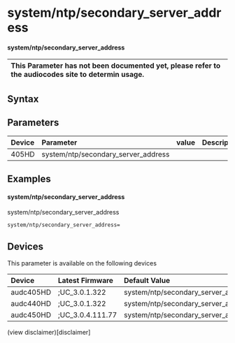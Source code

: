 ﻿---
description: system/ntp/secondary_server_address
search: false
---

# system/ntp/secondary_server_address

#### system/ntp/secondary_server_address


| This Parameter has not been documented yet, please refer to the audiocodes site to determin usage.  | 
| :--- |

## Syntax

## Parameters
|Device|Parameter|value|Description|
|:---|:---|:---|:---|
| 405HD | system/ntp/secondary_server_address |  |  |

## Examples
#### system/ntp/secondary_server_address

system/ntp/secondary_server_address

```
system/ntp/secondary_server_address=
```

## Devices
This parameter is available on the following devices

| Device | Latest Firmware | Default Value |
|:---|:---|:---|
| audc405HD | ;UC_3.0.1.322 | system/ntp/secondary_server_address= 
| audc440HD | ;UC_3.0.1.322 | system/ntp/secondary_server_address= 
| audc450HD | ;UC_3.0.4.111.77 | system/ntp/secondary_server_address= 

(view disclaimer)[disclaimer]
